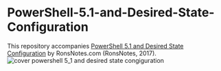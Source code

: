 # PowerShell-5.1-and-Desired-State-Configuration
This repository accompanies [PowerShell 5.1 and Desired State Configuration](https://ronsnotes.com/) by RonsNotes.com (RonsNotes, 2017).
![cover powershell 5_1 and desired state congiguration](https://cloud.githubusercontent.com/assets/20413101/21995205/74cf1726-dbd8-11e6-842f-bfe3c7d71c15.jpg)
